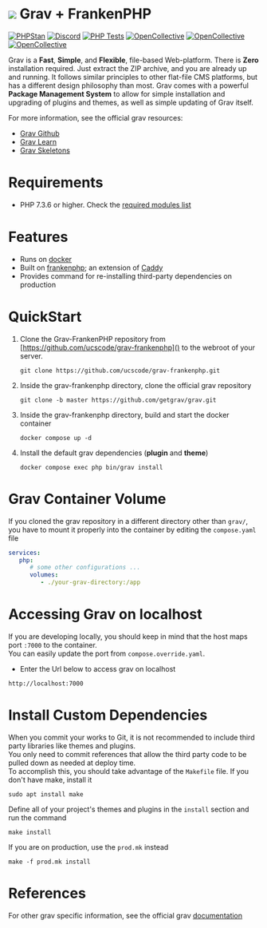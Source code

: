 # ![](https://avatars1.githubusercontent.com/u/8237355?v=2&s=50) Grav &plus; FrankenPHP

[![PHPStan](https://img.shields.io/badge/PHPStan-enabled-brightgreen.svg?style=flat)](https://github.com/phpstan/phpstan)
[![Discord](https://img.shields.io/discord/501836936584101899.svg?logo=discord&colorB=728ADA&label=Discord%20Chat)](https://chat.getgrav.org)
 [![PHP Tests](https://github.com/getgrav/grav/workflows/PHP%20Tests/badge.svg?branch=develop)](https://github.com/getgrav/grav/actions?query=workflow%3A%22PHP+Tests%22) [![OpenCollective](https://opencollective.com/grav/tiers/backers/badge.svg?label=Backers&color=brightgreen)](#backers) [![OpenCollective](https://opencollective.com/grav/tiers/supporters/badge.svg?label=Supporters&color=brightgreen)](#supporters) [![OpenCollective](https://opencollective.com/grav/tiers/sponsors/badge.svg?label=Sponsors&color=brightgreen)](#sponsors)

Grav is a **Fast**, **Simple**, and **Flexible**, file-based Web-platform.  There is **Zero** installation required.  Just extract the ZIP archive, and you are already up and running.  It follows similar principles to other flat-file CMS platforms, but has a different design philosophy than most. Grav comes with a powerful **Package Management System** to allow for simple installation and upgrading of plugins and themes, as well as simple updating of Grav itself.

For more information, see the official grav resources:

- [Grav Github](https://github.com/getgrav/grav)
- [Grav Learn](https://learn.getgrav.org/17)
- [Grav Skeletons](https://getgrav.org/downloads/skeletons)

# Requirements

- PHP 7.3.6 or higher. Check the [required modules list](https://learn.getgrav.org/basics/requirements#php-requirements)

# Features

- Runs on [docker](https://www.docker.com/)
- Built on [frankenphp](https://frankenphp.dev/); an extension of [Caddy](https://caddyserver.com/)
- Provides command for re-installing third-party dependencies on production

# QuickStart

1. Clone the Grav-FrankenPHP repository from [https://github.com/ucscode/grav-frankenphp]() to the webroot of your server.
   ```
   git clone https://github.com/ucscode/grav-frankenphp.git
   ```

3. Inside the grav-frankenphp directory, clone the official grav repository
   ```
   git clone -b master https://github.com/getgrav/grav.git
   ```

2. Inside the grav-frankenphp directory, build and start the docker container
   ```
   docker compose up -d
   ```

4. Install the default grav dependencies (**plugin** and **theme**)
   ```
   docker compose exec php bin/grav install
   ```

# Grav Container Volume

If you cloned the grav repository in a different directory other than `grav/`, you have to mount it properly into the container by editing the `compose.yaml` file

```yaml
services:
   php:
      # some other configurations ...
      volumes:
         - ./your-grav-directory:/app
```

# Accessing Grav on localhost

If you are developing locally, you should keep in mind that the host maps port `:7000` to the container.\
You can easily update the port from `compose.override.yaml`.

- Enter the Url below to access grav on localhost

```
http://localhost:7000
```

# Install Custom Dependencies

When you commit your works to Git, it is not recommended to include third party libraries like themes and plugins.\
You only need to commit references that allow the third party code to be pulled down as needed at deploy time.\
To accomplish this, you should take advantage of the `Makefile` file. If you don't have make, install it

```
sudo apt install make
```

Define all of your project's themes and plugins in the `install` section and run the command

```
make install
```

If you are on production, use the `prod.mk` instead

```
make -f prod.mk install
```

# References

For other grav specific information, see the official grav [documentation](https://learn.getgrav.org/)

